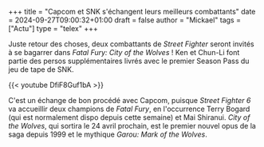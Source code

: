 +++
title = "Capcom et SNK s'échangent leurs meilleurs combattants"
date = 2024-09-27T09:00:32+01:00
draft = false
author = "Mickael"
tags = ["Actu"]
type = "telex"
+++ 

Juste retour des choses, deux combattants de *Street Fighter* seront invités à se bagarrer dans *Fatal Fury: City of the Wolves* ! Ken et Chun-Li font partie des persos supplémentaires livrés avec le premier Season Pass du jeu de tape de SNK.

{{< youtube DfiF8Guf1bA >}} 

C'est un échange de bon procédé avec Capcom, puisque *Street Fighter 6* va accueillir deux champions de *Fatal Fury*, en l'occurrence Terry Bogard (qui est normalement dispo depuis cette semaine) et Mai Shiranui. *City of the Wolves*, qui sortira le 24 avril prochain, est le premier nouvel opus de la saga depuis 1999 et le mythique *Garou: Mark of the Wolves*.